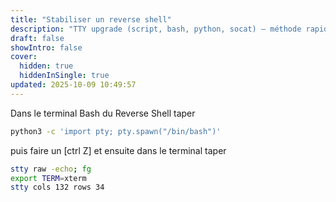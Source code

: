 ```yaml
---
title: "Stabiliser un reverse shell"
description: "TTY upgrade (script, bash, python, socat) – méthode rapide."
draft: false
showIntro: false
cover:
  hidden: true
  hiddenInSingle: true
updated: 2025-10-09 10:49:57
---
```

Dans le terminal Bash du Reverse Shell taper

```bash
python3 -c 'import pty; pty.spawn("/bin/bash")'
```

puis faire un [ctrl Z] et ensuite dans le terminal taper

```bash
stty raw -echo; fg
export TERM=xterm  
stty cols 132 rows 34
```
<br>


